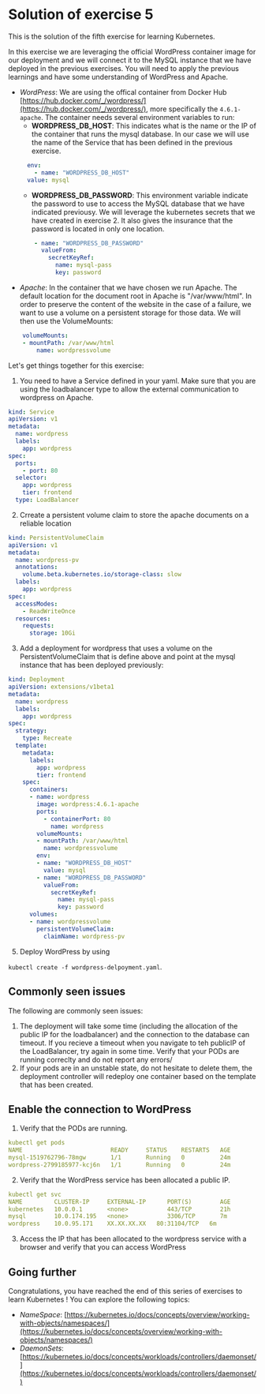# Solution of exercise 5 #
This is the solution of the fifth exercise for learning Kubernetes. 

In this exercise we are leveraging the official WordPress container image for our deployment and we will connect it to the MySQL instance that we have deployed in the previous exercises. You will need to apply the previous learnings and have some understanding of WordPress and Apache.

- *WordPress*: We are using the offical container from Docker Hub [https://hub.docker.com/_/wordpress/](https://hub.docker.com/_/wordpress/), more specifically the ```4.6.1-apache```. The container needs several environment variables to run: 
    - **WORDPRESS_DB_HOST**: This indicates what is the name or the IP of the container that runs the mysql database. In our case we will use the name of the Service that has been defined in the previous exercise. 
    ```yaml
      env: 
        - name: "WORDPRESS_DB_HOST"
      value: mysql
    ```
    - **WORDPRESS_DB_PASSWORD**: This environment variable indicate the password to use to access the MySQL database that we have indicated previousy. We will leverage the kubernetes secrets that we have created in exercise 2. It also gives the insurance that the password is located in only one location.
    ```yaml
        - name: "WORDPRESS_DB_PASSWORD"
          valueFrom:
            secretKeyRef:
              name: mysql-pass
              key: password
    ```
- *Apache*: In the container that we have chosen we run Apache. The default location for the document root in Apache is "/var/www/html". In order to preserve the content of the website in the case of a failure, we want to use a volume on a persistent storage for those data. We will then use the VolumeMounts:
```yaml
    volumeMounts:
    - mountPath: /var/www/html
        name: wordpressvolume
```

Let's get things together for this exercise: 
1. You need to have a Service defined in your yaml. Make sure that you are using the loadbalancer type to allow the external communication to wordpress on Apache.

```yaml
kind: Service
apiVersion: v1
metadata:
  name: wordpress
  labels:
    app: wordpress
spec:
  ports:
    - port: 80
  selector:
    app: wordpress
    tier: frontend
  type: LoadBalancer
```

2. Crreate a persistent volume claim to store the apache documents on a reliable location

```yaml
kind: PersistentVolumeClaim
apiVersion: v1
metadata:
  name: wordpress-pv
  annotations:
    volume.beta.kubernetes.io/storage-class: slow
  labels:
    app: wordpress
spec:
  accessModes:
    - ReadWriteOnce
  resources:
    requests:
      storage: 10Gi
```

3. Add a deployment for wordpress that uses a volume on the PersistentVolumeClaim that is define above and point at the mysql instance that has been deployed previously:

```yaml
kind: Deployment
apiVersion: extensions/v1beta1
metadata:
  name: wordpress
  labels:
    app: wordpress
spec:
  strategy:
    type: Recreate
  template:
    metadata:
      labels:
        app: wordpress
        tier: frontend
    spec:
      containers:
      - name: wordpress
        image: wordpress:4.6.1-apache
        ports:
          - containerPort: 80
            name: wordpress
        volumeMounts:
        - mountPath: /var/www/html
          name: wordpressvolume
        env: 
        - name: "WORDPRESS_DB_HOST"
          value: mysql
        - name: "WORDPRESS_DB_PASSWORD"
          valueFrom:
            secretKeyRef:
              name: mysql-pass
              key: password
      volumes: 
      - name: wordpressvolume
        persistentVolumeClaim:
          claimName: wordpress-pv
```

5. Deploy WordPress by using

```kubectl create -f wordpress-delpoyment.yaml```. 


## Commonly seen issues 
The following are commonly seen issues:

1. The deployment will  take some time (including the allocation of the public IP for the loadbalancer) and the connection to the database can timeout. If you recieve a timeout when you navigate to teh publicIP of the LoadBalancer, try again in some time. 
Verify that your PODs are running correclty and do not report any errors/
2. If your pods are in an unstable state, do not hesitate to delete them, the deployment controller will redeploy one container based on the template that has been created. 


## Enable the connection to WordPress
1. Verify that the PODs are running.

```yaml
kubectl get pods
NAME                         READY     STATUS    RESTARTS   AGE
mysql-1519762796-78mgw       1/1       Running   0          24m
wordpress-2799185977-kcj6n   1/1       Running   0          24m
```

2. Verify that the WordPress service has been allocated a public IP.

```yaml
kubectl get svc
NAME         CLUSTER-IP     EXTERNAL-IP      PORT(S)        AGE
kubernetes   10.0.0.1       <none>           443/TCP        21h
mysql        10.0.174.195   <none>           3306/TCP       7m
wordpress    10.0.95.171    XX.XX.XX.XX   80:31104/TCP   6m

```

3. Access the IP that has been allocated to the wordpress service with a browser and verify that you can access WordPress

## Going further
Congratulations, you have reached the end of this series of exercises to learn Kubernetes ! 
You can explore the following topics:
- *NameSpace*: [https://kubernetes.io/docs/concepts/overview/working-with-objects/namespaces/](https://kubernetes.io/docs/concepts/overview/working-with-objects/namespaces/)
- *DaemonSets*: [https://kubernetes.io/docs/concepts/workloads/controllers/daemonset/](https://kubernetes.io/docs/concepts/workloads/controllers/daemonset/)
